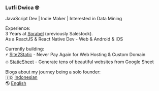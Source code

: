
### Lutfi Dwica 🤓
JavaScript Dev | Indie Maker | Interested in Data Mining

Experience:   
3 Years at [Sorabel](https://sorabel.com) (previously Salestock).  
As a ReactJS & React Native Dev - Web & Android & iOS

Currently building:  
⚡ [Site2Static](https://site2static.com) - Never Pay Again for Web Hosting & Custom Domain  
🔥 [StaticSheet](https://staticsheet.com) - Generate tens of beautiful websites from Google Sheet  

Blogs about my journey being a solo founder:  
🇮🇩 [Indonesian](https://indo.substack.com)  
🌎 [English](https://solo.substack.com)  
